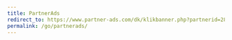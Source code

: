 ```yaml
---
title: PartnerAds
redirect_to: https://www.partner-ads.com/dk/klikbanner.php?partnerid=28187&bannerid=17193
permalink: /go/partnerads/
---
```

